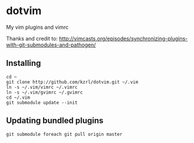 dotvim
======

My vim plugins and vimrc

Thanks and credit to: http://vimcasts.org/episodes/synchronizing-plugins-with-git-submodules-and-pathogen/


Installing
----------

```
cd ~
git clone http://github.com/kzrl/dotvim.git ~/.vim
ln -s ~/.vim/vimrc ~/.vimrc
ln -s ~/.vim/gvimrc ~/.gvimrc
cd ~/.vim
git submodule update --init
```

Updating bundled plugins
------------------------
```
git submodule foreach git pull origin master
```

